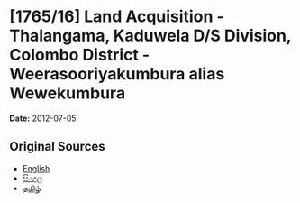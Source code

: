 # [1765/16] Land Acquisition - Thalangama, Kaduwela D/S Division, Colombo District - Weerasooriyakumbura alias Wewekumbura

**Date:** 2012-07-05

## Original Sources

- [English](https://documents.gov.lk/view/extra-gazettes/2012/7/1765-16_E.pdf)
- [සිංහල](https://documents.gov.lk/view/extra-gazettes/2012/7/1765-16_S.pdf)
- [தமிழ்](https://documents.gov.lk/view/extra-gazettes/2012/7/1765-16_T.pdf)
